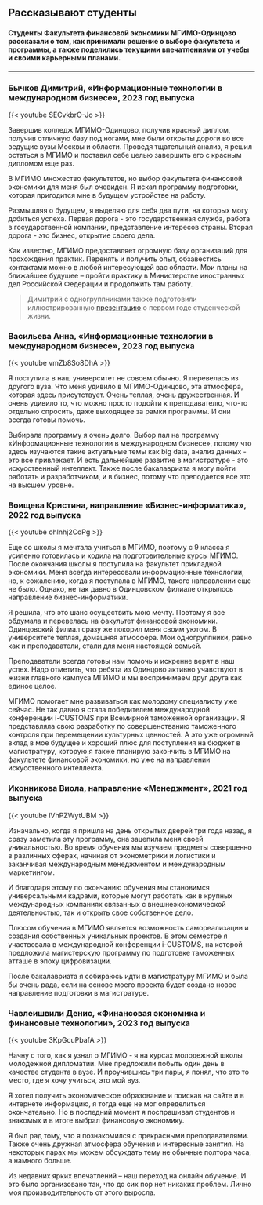 ## Рассказывают студенты

#### Студенты Факультета финансовой экономики МГИМО-Одинцово рассказали о том, как принимали решение о выборе факультета и программы, а также поделились текущими впечатлениями от учебы и своими карьерными планами.

---

### Бычков Димитрий, «Информационные технологии в международном бизнесе», 2023 год выпуска

{{< youtube SECvkbrO-Jo >}}

Завершив колледж МГИМО-Одинцово, получив красный диплом, получив отличную базу под ногами, мне были открыты дороги во все ведущие вузы Москвы и области. Проведя тщательный анализ, я решил остаться в МГИМО и поставил себе целью завершить его с красным дипломом еще раз.

В МГИМО множество факультетов, но выбор факультета финансовой экономики для меня был очевиден. Я искал программу подготовки, которая пригодится мне в будущем устройстве на работу.

Размышляя о будущем, я выделяю для себя два пути, на которых могу добиться успеха. Первая дорога - это государственная служба, работа в государственной компании, представление интересов страны. Вторая дорога - это бизнес, открытие своего дела.

Как известно, МГИМО предоставляет огромную базу организаций для прохождения практик. Перенять и получить опыт, обзавестись контактами можно в любой интересующей вас области. Мои планы на ближайшее будущее – пройти практику в Министерстве иностранных дел Российской Федерации и продолжить там работу.

> Димитрий с одногруппниками также подготовили иллюстрированную [презентацию](https://finec.mgimo.ru/dod/finec_student_pictures.pdf) о первом годе студенческой жизни.

### Васильева Анна, «Информационные технологии в международном бизнесе», 2023 год выпуска

{{< youtube vmZb8So8DhA >}}

Я поступила в наш университет не совсем обычно. Я перевелась из другого вуза. Что меня удивило в МГИМО-Одинцово, эта атмосфера, которая здесь присутствует. Очень теплая, очень дружественная. И очень удивило то, что можно просто подойти к преподавателю, что-то отдельно спросить, даже выходящее за рамки программы. И они всегда готовы помочь.

Выбирала программу я очень долго. Выбор пал на программу «Информационные технологии в международном бизнесе», потому что здесь изучаются такие актуальные темы как big data, анализ данных - это все привлекает. И есть дальнейшее развитие в магистратуре - это искусственный интеллект. Также после бакалавриата я могу пойти работать и разработчиком, и в бизнес, потому что преподается все это на высшем уровне.

### Воищева Кристина, направление «Бизнес-информатика», 2022 год выпуска

{{< youtube ohlnhj2CoPg >}}

Еще со школы я мечтала учиться в МГИМО, поэтому с 9 класса я усиленно готовилась и ходила на подготовительные курсы МГИМО. После окончания школы я поступила на факультет прикладной экономики. Меня всегда интересовали информационные технологии, но, к сожалению, когда я поступала в МГИМО, такого направлении еще не было. Однако, не так давно в Одинцовском филиале открылось направление бизнес-информатики.

Я решила, что это шанс осуществить мою мечту. Поэтому я все обдумала и перевелась на факультет финансовой экономики. Одинцовский филиал сразу же покорил меня своим уютом. В университете теплая, домашняя атмосфера. Мои одногруппники, равно как и преподаватели, стали для меня настоящей семьей.

Преподаватели всегда готовы нам помочь и искренне верят в наш успех. Надо отметить, что ребята из Одинцово активно учавствуют в жизни главного кампуса МГИМО и мы воспринимаем друг друга как единое целое.

МГИМО помогает мне развиваться как молодому специалисту уже сейчас. Не так давно я стала победителем международной конференции i-CUSTOMS при Всемирной таможенной организации. Я представляла свою разработку по совершенстванию таможенного контроля при перемещении культурных ценностей. А это уже огромный вклад в мое будущее и хороший плюс для поступления на бюджет в магистратуру, которую я также планирую закончить в МГИМО на факультете финансовой экономики, но уже на направлении искусственного интеллекта.

### Иконникова Виола, направление «Менеджмент», 2021 год выпуска

{{< youtube lVhPZWytUBM >}}

Изначально, когда я пришла на день открытых дверей три года назад, я сразу заметила эту программу, она зацепила меня своей уникальностью. Во время обучения мы изучаем предметы совершенно в различных сферах, начиная от эконометрики и логистики и заканчивая международным менеджментом и международным маркетингом.

И благодаря этому по окончанию обучения мы становимся универсальными кадрами, которые могут работать как в крупных международных компаниях связанных с внешнеэкономической деятельностью, так и открыть свое собственное дело.

Плюсом обучения в МГИМО является возможность самореализации и создания собственных уникальных проектов. В этом семестре я участвовала в международной конференции i-CUSTOMS, на которой предложила магистерскую программу по подготовке таможенных атташе в эпоху цифровизации.

После бакалавриата я собираюсь идти в магистратуру МГИМО и была бы очень рада, если на основе моего проекта будет создано новое направление подготовки в магистратуре.

### Чавлеишвили Денис, «Финансовая экономика и финансовые технологии», 2023 год выпуска

{{< youtube 3KpGcuPbafA >}}

Начну с того, как я узнал о МГИМО - я на курсах молодежной школы молодежной дипломатии. Мне предложили побыть один день в качестве студента в вузе. И проучившись три пары, я понял, что это то место, где я хочу учиться, это мой вуз.

Я хотел получить экономическое образование и поискав на сайте и в интернете информацию, я тогда еще не мог определиться окончательно. Но в последний момент я поспрашивал студентов и знакомых и в итоге выбрал финансовую экономику.

Я был рад тому, что я познакомился с прекрасными преподавателями. Также очень дружная атмосфера обучения и интересные занятия. На некоторых парах мы можем обсуждать тему не обычные полтора часа, а намного больше.

Из недавних ярких впечатлений – наш переход на онлайн обучение. И это было организовано так, что до сих пор нет никаких проблем. Лично моя производительность от этого выросла.
